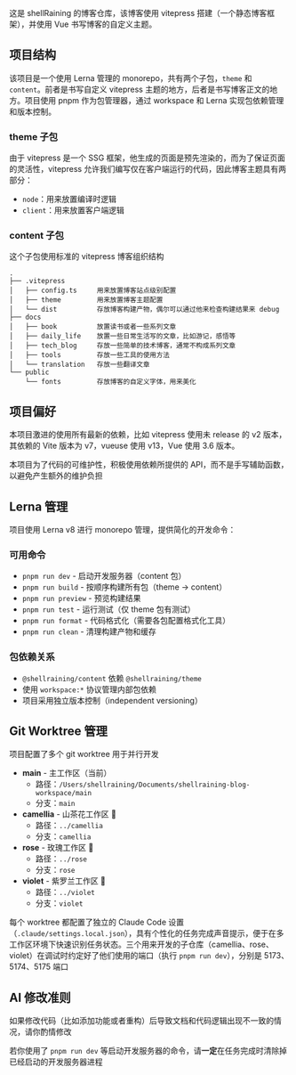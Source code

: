 这是 shellRaining 的博客仓库，该博客使用 vitepress 搭建（一个静态博客框架），并使用 Vue 书写博客的自定义主题。

## 项目结构

该项目是一个使用 Lerna 管理的 monorepo，共有两个子包，`theme` 和 `content`。前者是书写自定义 vitepress 主题的地方，后者是书写博客正文的地方。项目使用 pnpm 作为包管理器，通过 workspace 和 Lerna 实现包依赖管理和版本控制。

### theme 子包

由于 vitepress 是一个 SSG 框架，他生成的页面是预先渲染的，而为了保证页面的灵活性，vitepress 允许我们编写仅在客户端运行的代码，因此博客主题具有两部分：

- `node`：用来放置编译时逻辑
- `client`：用来放置客户端逻辑

### content 子包

这个子包使用标准的 vitepress 博客组织结构

```
.
├── .vitepress
│   ├── config.ts     用来放置博客站点级别配置
│   ├── theme         用来放置博客主题配置
│   └── dist          存放博客构建产物，偶尔可以通过他来检查构建结果来 debug
├── docs
│   ├── book          放置读书或者一些系列文章
│   ├── daily_life    放置一些日常生活写的文章，比如游记，感悟等
│   ├── tech_blog     存放一些简单的技术博客，通常不构成系列文章
│   ├── tools         存放一些工具的使用方法
│   └── translation   存放一些翻译文章
└── public
    └── fonts         存放博客的自定义字体，用来美化
```

## 项目偏好

本项目激进的使用所有最新的依赖，比如 vitepress 使用未 release 的 v2 版本，其依赖的 Vite 版本为 v7，vueuse 使用 v13，Vue 使用 3.6 版本。

本项目为了代码的可维护性，积极使用依赖所提供的 API，而不是手写辅助函数，以避免产生额外的维护负担

## Lerna 管理

项目使用 Lerna v8 进行 monorepo 管理，提供简化的开发命令：

### 可用命令

- `pnpm run dev` - 启动开发服务器（content 包）
- `pnpm run build` - 按顺序构建所有包（theme → content）
- `pnpm run preview` - 预览构建结果
- `pnpm run test` - 运行测试（仅 theme 包有测试）
- `pnpm run format` - 代码格式化（需要各包配置格式化工具）
- `pnpm run clean` - 清理构建产物和缓存

### 包依赖关系

- `@shellraining/content` 依赖 `@shellraining/theme`
- 使用 `workspace:*` 协议管理内部包依赖
- 项目采用独立版本控制（independent versioning）

## Git Worktree 管理

项目配置了多个 git worktree 用于并行开发

- **main** - 主工作区（当前）
  - 路径：`/Users/shellraining/Documents/shellraining-blog-workspace/main`
  - 分支：`main`
- **camellia** - 山茶花工作区 🌺
  - 路径：`../camellia`
  - 分支：`camellia`
- **rose** - 玫瑰工作区 🌹
  - 路径：`../rose`
  - 分支：`rose`
- **violet** - 紫罗兰工作区 🌸
  - 路径：`../violet`
  - 分支：`violet`

每个 worktree 都配置了独立的 Claude Code 设置（`.claude/settings.local.json`），具有个性化的任务完成声音提示，便于在多工作区环境下快速识别任务状态。三个用来开发的子仓库（camellia、rose、violet）在调试时约定好了他们使用的端口（执行 `pnpm run dev`），分别是 5173、5174、5175 端口

## AI 修改准则

如果修改代码（比如添加功能或者重构）后导致文档和代码逻辑出现不一致的情况，请你酌情修改

若你使用了 `pnpm run dev` 等启动开发服务器的命令，请**一定**在任务完成时清除掉已经启动的开发服务器进程
